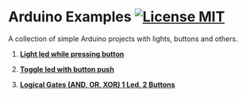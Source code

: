# Arduino Examples [![License MIT][badge-license]](LICENSE.txt)
A collection of simple Arduino projects with lights, buttons and others.

1. __[Light led while pressing button](https://github.com/jimouris/arduino-examples/tree/master/led-while-pressing-button)__

1. __[Toggle led with button push](https://github.com/jimouris/arduino-examples/tree/master/toggle-led-with-button)__

1. __[Logical Gates (AND, OR, XOR) 1 Led, 2 Buttons](https://github.com/jimouris/arduino-examples/tree/master/led-logical-gates)__



[badge-license]: https://img.shields.io/badge/license-MIT-green.svg?style=flat-square
